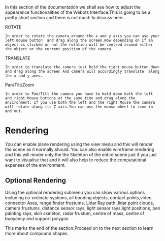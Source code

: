 In this section of the documentation we shall see how to adjust the appearance functionalities of the Webots Interface.This is going to be a pretty short section and there is not much to discuss here.

ROTATE

    In order to rotate the camera around the x and y axis you can use your left mouse button  and drag along the screen.Now depending on if an object is clicked or not the rotation will be centred around either the object or the current position of the camera 

TRANSLATE

    In order to translate the camera just hold the right mouse button down and drag along the screen And camera will accordingly translate  along the x and y axes.

Pan/Tilt/Zoom

	In order to Pan/Tilt the camera you have to hold down both the left and right Mouse buttons at the same time and drag along the environment. If you use both the left and the right Mouse the camera will rotate along its Z axis.You can use the mouse wheel to zoom in and out.
	

# Rendering

You can enable plane rendering using the view menu  and this will render the scene as it normally should. You can also enable  wireframe rendering and this will render only the the Skeleton of the entire scene just  if you just want to visualise that and it will also help to reduce the computational expenses of the environment. 


## Optional Rendering

Using the optional rendering submenu you can show various options including co-ordinate systems, all bonding objects, contact points,video connector Axes, range finder frustums, Lidar Ray path ,lidar point clouds, camera frustums, distance sensor rays, light sensor rays,light positions, pen painting rays, skin skeleton, radar  frustum, centre of mass, centre of buoyancy and support polygon


This marks the end of the section.Proceed on to the next section to learn more about compound shapes.


